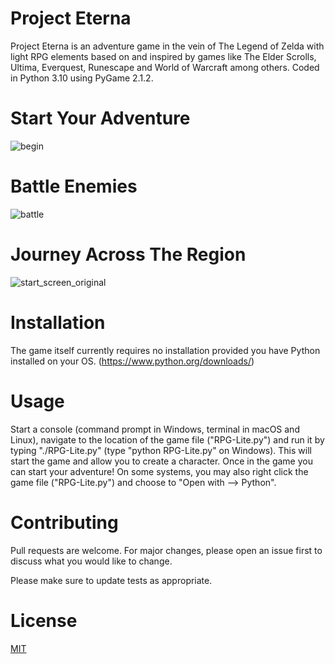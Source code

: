 # Project Eterna

Project Eterna is an adventure game in the vein of The Legend of Zelda
with light RPG elements based on and inspired by games like The Elder Scrolls, 
Ultima, Everquest, Runescape and World of Warcraft among others. 
Coded in Python 3.10 using PyGame 2.1.2.

# Start Your Adventure

![begin](https://user-images.githubusercontent.com/49097168/161449876-3aa04d3e-05c3-4350-89cf-9519a1196e06.png)

# Battle Enemies 

![battle](https://user-images.githubusercontent.com/49097168/161449882-1aff3c07-af68-430f-a569-ebb32dc5de5a.png)

# Journey Across The Region

![start_screen_original](https://user-images.githubusercontent.com/49097168/161449843-74a77324-94da-4e4e-87fc-c816e38f2679.png)

# Installation

The game itself currently requires no installation provided you have Python 
installed on your OS. (https://www.python.org/downloads/)

# Usage

Start a console (command prompt in Windows, terminal in macOS and Linux),
navigate to the location of the game file ("RPG-Lite.py") and run it by
typing "./RPG-Lite.py" (type "python RPG-Lite.py" on Windows). This will 
start the game and allow you to create a character. Once in the game you 
can start your adventure! On some systems, you may also right click the 
game file ("RPG-Lite.py") and choose to "Open with --> Python".

# Contributing
Pull requests are welcome. For major changes, please open an issue first 
to discuss what you would like to change.

Please make sure to update tests as appropriate.

# License
[MIT](https://choosealicense.com/licenses/mit/)

